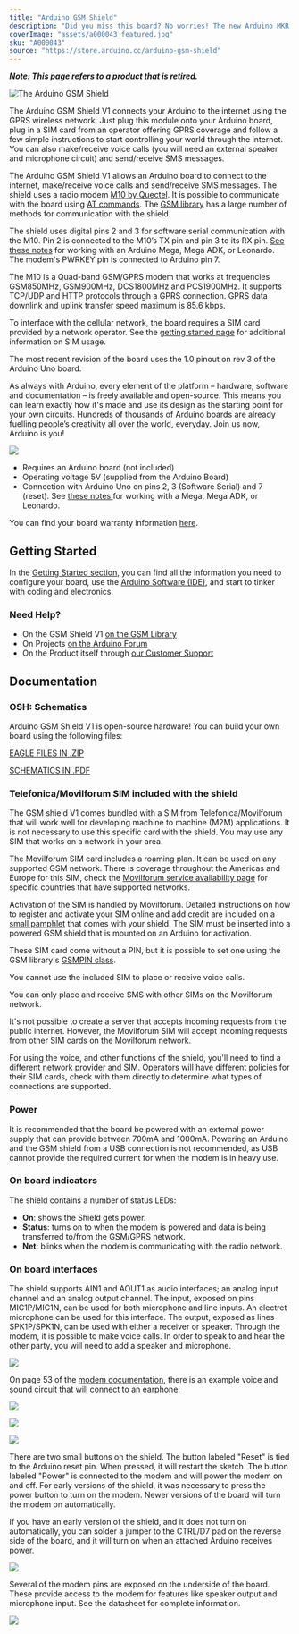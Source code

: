 ```yaml
---
title: "Arduino GSM Shield"
description: "Did you miss this board? No worries! The new Arduino MKR GSM 1400, more capable and richer of functions, is the perfect solution for you!"
coverImage: "assets/a000043_featured.jpg"
sku: "A000043"
source: "https://store.arduino.cc/arduino-gsm-shield"
---
```


***Note: This page refers to a product that is retired.***

![The Arduino GSM Shield](./assets/a000043_featured.jpg)

The Arduino GSM Shield V1 connects your Arduino to the internet using the GPRS wireless network. Just plug this module onto your Arduino board, plug in a SIM card from an operator offering GPRS coverage and follow a few simple instructions to start controlling your world through the internet. You can also make/receive voice calls (you will need an external speaker and microphone circuit) and send/receive SMS messages.

The Arduino GSM Shield V1 allows an Arduino board to connect to the internet, make/receive voice calls and send/receive SMS messages. The shield uses a radio modem [M10 by Quectel](https://www.arduino.cc/en/uploads/Main/Quectel_M10_datasheet.pdf). It is possible to communicate with the board using [AT commands](https://www.arduino.cc/en/uploads/Main/Quectel_M10_AT_commands.pdf). The [GSM library](https://www.arduino.cc/en/Reference/GSM) has a large number of methods for communication with the shield.

The shield uses digital pins 2 and 3 for software serial communication with the M10\. Pin 2 is connected to the M10’s TX pin and pin 3 to its RX pin. [See these notes](https://docs.arduino.cc/retired/getting-started-guides/ArduinoGSMShield) for working with an Arduino Mega, Mega ADK, or Leonardo. The modem's PWRKEY pin is connected to Arduino pin 7.

The M10 is a Quad-band GSM/GPRS modem that works at frequencies GSM850MHz, GSM900MHz, DCS1800MHz and PCS1900MHz. It supports TCP/UDP and HTTP protocols through a GPRS connection. GPRS data downlink and uplink transfer speed maximum is 85.6 kbps.

To interface with the cellular network, the board requires a SIM card provided by a network operator. See the [getting started page](https://www.arduino.cc/en/Guide/ArduinoGSMShield#toc4) for additional information on SIM usage.  
  
The most recent revision of the board uses the 1.0 pinout on rev 3 of the Arduino Uno board.

As always with Arduino, every element of the platform – hardware, software and documentation – is freely available and open-source. This means you can learn exactly how it's made and use its design as the starting point for your own circuits. Hundreds of thousands of Arduino boards are already fuelling people’s creativity all over the world, everyday. Join us now, Arduino is you!

![](assets/GSMPinUse_2.jpg)

* Requires an Arduino board (not included)
* Operating voltage 5V (supplied from the Arduino Board)
* Connection with Arduino Uno on pins 2, 3 (Software Serial) and 7 (reset). See [these notes ](https://www.arduino.cc/en/Guide/GSMShieldLeonardoMega)for working with a Mega, Mega ADK, or Leonardo.

You can find your board warranty information [here](https://www.arduino.cc/en/Main/warranty).

## Getting Started

In the [Getting Started section](https://www.arduino.cc/en/Guide/ArduinoGSMShield), you can find all the information you need to configure your board, use the [Arduino Software (IDE)](https://www.arduino.cc/en/Main/Software), and start to tinker with coding and electronics.

### Need Help?

* On the GSM Shield V1 [on the GSM Library](https://docs.arduino.cc/retired/archived-libraries/GSM)
* On Projects [on the Arduino Forum](https://forum.arduino.cc/index.php?board=3.0)
* On the Product itself through [our Customer Support](https://support.arduino.cc/hc)

## Documentation

### OSH: Schematics

Arduino GSM Shield V1 is open-source hardware! You can build your own board using the following files:

[EAGLE FILES IN .ZIP](https://www.arduino.cc/en/uploads/Main/arduino-gsm-shield-06-reference-design.zip) 

[SCHEMATICS IN .PDF](https://www.arduino.cc/en/uploads/Main/arduino-gsm-shield-schematic.pdf) 

### Telefonica/Movilforum SIM included with the shield

The GSM shield V1 comes bundled with a SIM from Telefonica/Movilforum that will work well for developing machine to machine (M2M) applications. It is not necessary to use this specific card with the shield. You may use any SIM that works on a network in your area.  
  
The Movilforum SIM card includes a roaming plan. It can be used on any supported GSM network. There is coverage throughout the Americas and Europe for this SIM, check the [Movilforum service availability page](http://arduinosim.movilforum.com/service.php) for specific countries that have supported networks.

Activation of the SIM is handled by Movilforum. Detailed instructions on how to register and activate your SIM online and add credit are included on a [small pamphlet](https://www.arduino.cc/en/uploads/Main/GSMShield_Flyer.pdf) that comes with your shield. The SIM must be inserted into a powered GSM shield that is mounted on an Arduino for activation.

These SIM card come without a PIN, but it is possible to set one using the GSM library's [GSMPIN class](https://www.arduino.cc/en/Reference/GSMPINConstructor).   
  
You cannot use the included SIM to place or receive voice calls.   
  
You can only place and receive SMS with other SIMs on the Movilforum network.   
  
It's not possible to create a server that accepts incoming requests from the public internet. However, the Movilforum SIM will accept incoming requests from other SIM cards on the Movilforum network.   
  
For using the voice, and other functions of the shield, you'll need to find a different network provider and SIM. Operators will have different policies for their SIM cards, check with them directly to determine what types of connections are supported.

### Power

It is recommended that the board be powered with an external power supply that can provide between 700mA and 1000mA. Powering an Arduino and the GSM shield from a USB connection is not recommended, as USB cannot provide the required current for when the modem is in heavy use.

### On board indicators

The shield contains a number of status LEDs:

* **On**: shows the Shield gets power.
* **Status**: turns on to when the modem is powered and data is being transferred to/from the GSM/GPRS network.
* **Net**: blinks when the modem is communicating with the radio network.

### On board interfaces

The shield supports AIN1 and AOUT1 as audio interfaces; an analog input channel and an analog output channel. The input, exposed on pins MIC1P/MIC1N, can be used for both microphone and line inputs. An electret microphone can be used for this interface. The output, exposed as lines SPK1P/SPK1N, can be used with either a receiver or speaker. Through the modem, it is possible to make voice calls. In order to speak to and hear the other party, you will need to add a speaker and microphone.

![](assets/GSMShieldSpeakerMicHoles.jpg)

On page 53 of the [modem documentation](https://www.arduino.cc/en/uploads/Main/Quectel_M10_datasheet.pdf), there is an example voice and sound circuit that will connect to an earphone:

![](assets/GSMShieldMicSpeakerCircuit.png)

![](assets/GSMShieldVoiceSpeakerWiring.jpg)

![](assets/GSMShieldVoiceSpeakerBreadboard.jpg)

There are two small buttons on the shield. The button labeled "Reset" is tied to the Arduino reset pin. When pressed, it will restart the sketch. The button labeled "Power" is connected to the modem and will power the modem on and off. For early versions of the shield, it was necessary to press the power button to turn on the modem. Newer versions of the board will turn the modem on automatically.

If you have an early version of the shield, and it does not turn on automatically, you can solder a jumper to the CTRL/D7 pad on the reverse side of the board, and it will turn on when an attached Arduino receives power.

![](assets/GSM_Pin7_bridged.jpg)

Several of the modem pins are exposed on the underside of the board. These provide access to the modem for features like speaker output and microphone input. See the datasheet for complete information.

![](assets/GSMShieldModemPins.jpg)